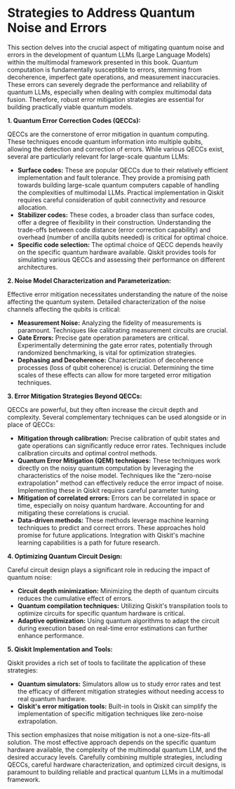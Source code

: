 # Strategies to Address Quantum Noise and Errors

This section delves into the crucial aspect of mitigating quantum noise and errors in the development of quantum LLMs (Large Language Models) within the multimodal framework presented in this book.  Quantum computation is fundamentally susceptible to errors, stemming from decoherence, imperfect gate operations, and measurement inaccuracies. These errors can severely degrade the performance and reliability of quantum LLMs, especially when dealing with complex multimodal data fusion. Therefore, robust error mitigation strategies are essential for building practically viable quantum models.

**1. Quantum Error Correction Codes (QECCs):**

QECCs are the cornerstone of error mitigation in quantum computing. These techniques encode quantum information into multiple qubits, allowing the detection and correction of errors.  While various QECCs exist, several are particularly relevant for large-scale quantum LLMs:

* **Surface codes:** These are popular QECCs due to their relatively efficient implementation and fault tolerance.  They provide a promising path towards building large-scale quantum computers capable of handling the complexities of multimodal LLMs.  Practical implementation in Qiskit requires careful consideration of qubit connectivity and resource allocation.
* **Stabilizer codes:** These codes, a broader class than surface codes, offer a degree of flexibility in their construction.  Understanding the trade-offs between code distance (error correction capability) and overhead (number of ancilla qubits needed) is critical for optimal choice.
* **Specific code selection:** The optimal choice of QECC depends heavily on the specific quantum hardware available.  Qiskit provides tools for simulating various QECCs and assessing their performance on different architectures.

**2. Noise Model Characterization and Parameterization:**

Effective error mitigation necessitates understanding the nature of the noise affecting the quantum system.  Detailed characterization of the noise channels affecting the qubits is critical:

* **Measurement Noise:**  Analyzing the fidelity of measurements is paramount. Techniques like calibrating measurement circuits are crucial.
* **Gate Errors:**  Precise gate operation parameters are critical.  Experimentally determining the gate error rates, potentially through randomized benchmarking, is vital for optimization strategies.
* **Dephasing and Decoherence:**  Characterization of decoherence processes (loss of qubit coherence) is crucial.  Determining the time scales of these effects can allow for more targeted error mitigation techniques.

**3. Error Mitigation Strategies Beyond QECCs:**

QECCs are powerful, but they often increase the circuit depth and complexity.  Several complementary techniques can be used alongside or in place of QECCs:

* **Mitigation through calibration:**  Precise calibration of qubit states and gate operations can significantly reduce error rates.  Techniques include calibration circuits and optimal control methods.
* **Quantum Error Mitigation (QEM) techniques:** These techniques work directly on the noisy quantum computation by leveraging the characteristics of the noise model.  Techniques like the "zero-noise extrapolation" method can effectively reduce the error impact of noise.  Implementing these in Qiskit requires careful parameter tuning.
* **Mitigation of correlated errors:**  Errors can be correlated in space or time, especially on noisy quantum hardware.  Accounting for and mitigating these correlations is crucial.
* **Data-driven methods:**  These methods leverage machine learning techniques to predict and correct errors.  These approaches hold promise for future applications.  Integration with Qiskit's machine learning capabilities is a path for future research.

**4. Optimizing Quantum Circuit Design:**

Careful circuit design plays a significant role in reducing the impact of quantum noise:

* **Circuit depth minimization:**  Minimizing the depth of quantum circuits reduces the cumulative effect of errors.
* **Quantum compilation techniques:**  Utilizing Qiskit's transpilation tools to optimize circuits for specific quantum hardware is critical.
* **Adaptive optimization:** Using quantum algorithms to adapt the circuit during execution based on real-time error estimations can further enhance performance.


**5. Qiskit Implementation and Tools:**

Qiskit provides a rich set of tools to facilitate the application of these strategies:

* **Quantum simulators:**  Simulators allow us to study error rates and test the efficacy of different mitigation strategies without needing access to real quantum hardware.
* **Qiskit's error mitigation tools:**  Built-in tools in Qiskit can simplify the implementation of specific mitigation techniques like zero-noise extrapolation.


This section emphasizes that noise mitigation is not a one-size-fits-all solution.  The most effective approach depends on the specific quantum hardware available, the complexity of the multimodal quantum LLM, and the desired accuracy levels. Carefully combining multiple strategies, including QECCs, careful hardware characterization, and optimized circuit designs, is paramount to building reliable and practical quantum LLMs in a multimodal framework.


<a id='chapter-4-subchapter-9'></a>
